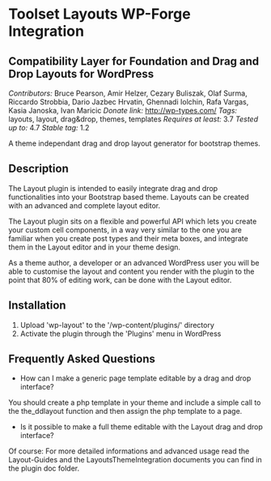 # Toolset Layouts WP-Forge Integration 
## Compatibility Layer for Foundation and Drag and Drop Layouts for WordPress


*Contributors:* Bruce Pearson, Amir Helzer, Cezary Buliszak, Olaf Surma, Riccardo Strobbia, Dario Jazbec Hrvatin, Ghennadi Iolchin, Rafa Vargas, Kasia Janoska, Ivan Maricic
*Donate link:* http://wp-types.com/
*Tags:* layouts, layout, drag&drop, themes, templates
*Requires at least:* 3.7
*Tested up to:* 4.7
*Stable tag:* 1.2

A theme independant drag and drop layout generator for bootstrap themes.

## Description

The Layout plugin is intended to easily integrate drag and drop functionalities into your Bootstrap based theme. Layouts can be created with an advanced and complete layout editor.

The Layout plugin sits on a flexible and powerful API which lets you create your custom cell components, in a way very similar to the one you are familiar when you create post types and their meta boxes, and integrate them in the Layout editor and in your theme design.

As a theme author, a developer or an advanced WordPress user you will be able to customise the layout and content you render with the plugin to the point that 80% of editing work, can be done with the Layout editor.

## Installation

1. Upload 'wp-layout' to the '/wp-content/plugins/' directory
2. Activate the plugin through the 'Plugins' menu in WordPress

## Frequently Asked Questions

- How can I make a generic page template editable by a drag and drop interface?

You should create a php template in your theme and include a simple call to the the_ddlayout function and then assign the php template to a page.

- Is it possible to make a full theme editable with the Layout drag and drop interface?

Of course: For more detailed informations and advanced usage read the Layout-Guides and the LayoutsThemeIntegration documents you can find in the plugin doc folder. 

